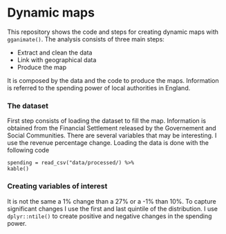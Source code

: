 # Dynamic maps

This repository shows the code and steps for creating dynamic maps with `gganimate()`. The analysis consists of three main steps:

  - Extract and clean the data
  - Link with geographical data
  - Produce the map
  
It is composed by the data and the code to produce the maps. Information is referred to the spending power of local authorities in England. 

### The dataset

First step consists of loading the dataset to fill the map. Information is obtained from the Financial Settlement released by the Governement and Social Communities. There are several variables that may be interesting. I use the revenue percentage change. Loading the data is done with the following code 

```
spending = read_csv("data/processed/) %>%
kable()

```

### Creating variables of interest

It is not the same a 1% change than a 27% or a -1% than 10%. To capture significant changes I use the first and last quintile of the distribution. I use `dplyr::ntile()` to create positive and negative changes in the spending power. 




